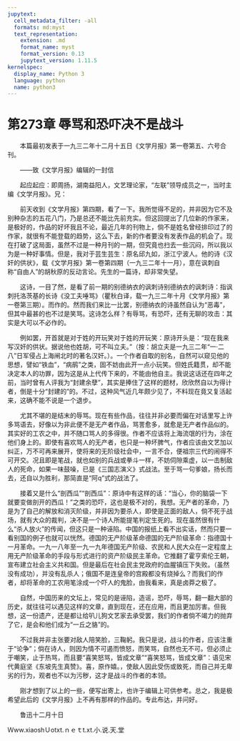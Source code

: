 ```yaml
---
jupytext:
  cell_metadata_filter: -all
  formats: md:myst
  text_representation:
    extension: .md
    format_name: myst
    format_version: 0.13
    jupytext_version: 1.11.5
kernelspec:
  display_name: Python 3
  language: python
  name: python3
---
```

# 第273章  辱骂和恐吓决不是战斗 

　　本篇最初发表于一九三二年十二月十五日《文学月报》第一卷第五、六号合刊。 

　　——致《文学月报》编辑的一封信 

　　起应起应：即周扬，湖南益阳人，文艺理论家，“左联”领导成员之一，当时主编《文学月报》。兄： 

　　前天收到《文学月报》第四期，看了一下。我所觉得不足的，并非因为它不及别种杂志的五花八门，乃是总还不能比先前充实。但这回提出了几位新的作家来，是极好的，作品的好坏我且不论，最近几年的刊物上，倘不是姓名曾经排印过了的作家，就很有不能登载的趋势，这么下去，新的作者要没有发表作品的机会了。现在打破了这局面，虽然不过是一种月刊的一期，但究竟也扫去一些沉闷，所以我以为是一种好事情。但是，我对于芸生芸生：原名邱九如，浙江宁波人。他的诗《汉奸的供状》，载《文学月报》第一卷第四期（一九三二年十一月），意在讽刺自称“自由人”的胡秋原的反动言论。先生的一篇诗，却非常失望。 

　　这诗，一目了然，是看了前一期的别德纳衣的讽刺诗别德纳衣的讽刺诗：指讽刺托洛茨基的长诗《没工夫唾骂》（瞿秋白译，载一九三二年十月《文学月报》第一卷第三期）。而作的。然而我们来比一比罢，别德纳衣的诗虽然自认为“恶毒”，但其中最甚的也不过是笑骂。这诗怎么样？有辱骂，有恐吓，还有无聊的攻击：其实是大可以不必作的。 

　　例如罢，开首就是对于姓的开玩笑对于姓的开玩笑：原诗开头是：“现在我来写汉奸的供状。据说他也姓胡，可不叫立夫。”（按：胡立夫是一九三二年“一·二八”日军侵占上海闸北时的著名汉奸。）。一个作者自取的别名，自然可以窥见他的思想，譬如“铁血”，“病鹃”之类，固不妨由此开一点小玩笑。但姓氏籍贯，却不能决定本人的功罪，因为这是从上代传下来的，不能由他自主。我说这话还在四年之前，当时曾有人评我为“封建余孽”，其实是捧住了这样的题材，欣欣然自以为得计者，倒是十分“封建的”的。不过，这种风气近几年颇少见了，不料现在竟又复活起来，这确不能不说是一个退步。 

　　尤其不堪的是结末的辱骂。现在有些作品，往往并非必要而偏在对话里写上许多骂语去，好像以为非此便不是无产者作品，骂詈愈多，就愈是无产者作品似的。其实好的工农之中，并不随口骂人的多得很。作者不应该将上海流氓的行为，涂在他们身上的。即使有喜欢骂人的无产者，也只是一种坏脾气，作者应该由文艺加以纠正，万不可再来展开，使将来的无阶级社会中，一言不合，便祖宗三代的闹得不可开交。况且即是笔战，就也如别的兵战或拳斗一样，不妨伺隙乘虚，以一击制敌人的死命，如果一味鼓噪，已是《三国志演义》式战法。至于骂一句爹娘，扬长而去，还自以为胜利，那简直是“阿q”式的战法了。 

　　接着又是什么“剖西瓜”“剖西瓜”：原诗中有这样的话：“当心，你的脑袋一下就要变做剖开的西瓜！”之类的恐吓，这也是极不对的，我想。无产者的革命，乃是为了自己的解放和消灭阶级，并非因为要杀人，即使是正面的敌人，倘不死于战场，就有大众的裁判，决不是一个诗人所能提笔判定生死的。现在虽然很有什么“杀人放火”的传闻，但这只是一种诬陷。中国的报纸上看不出实话，然而只要一看别国的例子也就可以恍然。德国的无产阶级革命德国的无产阶级革命：指德国十一月革命。一九一八年至一九一九年德国无产阶级、农民和人民大众在一定程度上用无产阶级革命的手段与形式进行的资产阶级民主革命。它推翻了霍亨索伦王朝，宣布建立社会主义共和国。但是最后在社会民主党政府的血腥镇压下失败。（虽然没有成功），并没有乱杀人；俄国不是连皇帝的宫殿都没有烧掉么？而我们的作者，却将革命的工农用笔涂成一个吓人的鬼脸，由我看来，真是卤莽之极了。 

　　自然，中国历来的文坛上，常见的是诬陷，造谣，恐吓，辱骂，翻一翻大部的历史，就往往可以遇见这样的文章，直到现在，还在应用，而且更加厉害。但我想，这一份遗产，还是都让给叭儿狗文艺家去承受罢，我们的作者倘不竭力的抛弃了它，是会和他们成为“一丘之貉”的。 

　　不过我并非主张要对敌人陪笑脸，三鞠躬。我只是说，战斗的作者，应该注重于“论争”；倘在诗人，则因为情不可遏而愤怒，而笑骂，自然也无不可。但必须止于嘲笑，止于热骂，而且要“喜笑怒骂，皆成文章”“喜笑怒骂，皆成文章”：语见宋代黄庭坚《东坡先生真赞》。喜，原作嬉。，使敌人因此受伤或致死，而自己并无卑劣的行为，观者也不以为污秽，这才是战斗的作者的本领。 

　　刚才想到了以上的一些，便写出寄上，也许于编辑上可供参考。总之，我是极希望此后的《文学月报》上不再有那样的作品的。专此布达，并问好。 

　　鲁迅十二月十日 

Ｗww.xiaoshＵotxt.ｎｅｔt.xt.小.说.天.堂 

